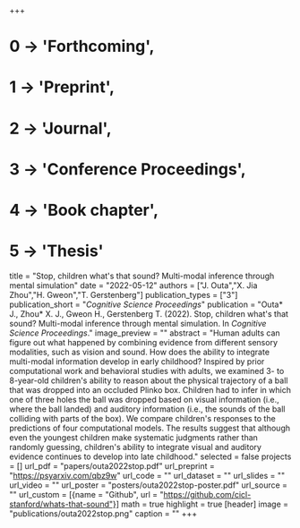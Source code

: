 +++
# 0 -> 'Forthcoming',
# 1 -> 'Preprint',
# 2 -> 'Journal',
# 3 -> 'Conference Proceedings',
# 4 -> 'Book chapter',
# 5 -> 'Thesis'

title = "Stop, children what's that sound? Multi-modal inference through mental simulation"
date = "2022-05-12"
authors = ["J. Outa","X. Jia Zhou","H. Gweon","T. Gerstenberg"]
publication_types = ["3"]
publication_short = "_Cognitive Science Proceedings_"
publication = "Outa* J., Zhou* X. J., Gweon H., Gerstenberg T. (2022). Stop, children what's that sound? Multi-modal inference through mental simulation. In _Cognitive Science Proceedings_."
image_preview = ""
abstract = "Human adults can figure out what happened by combining evidence from different sensory modalities, such as vision and sound. How does the ability to integrate multi-modal information develop in early childhood? Inspired by prior computational work and behavioral studies with adults, we examined 3- to 8-year-old children's ability to reason about the physical trajectory of a ball that was dropped into an occluded Plinko box. Children had to infer in which one of three holes the ball was dropped based on visual information (i.e., where the ball landed) and auditory information (i.e., the sounds of the ball colliding with parts of the box). We compare children's responses to the predictions of four computational models. The results suggest that although even the youngest children make systematic judgments rather than randomly guessing, children's ability to integrate visual and auditory evidence continues to develop into late childhood."
selected = false
projects = []
url_pdf = "papers/outa2022stop.pdf"
url_preprint = "https://psyarxiv.com/qbz9w"
url_code = ""
url_dataset = ""
url_slides = ""
url_video = ""
url_poster = "posters/outa2022stop-poster.pdf"
url_source = ""
url_custom = [{name = "Github", url = "https://github.com/cicl-stanford/whats-that-sound"}]
math = true
highlight = true
[header]
image = "publications/outa2022stop.png"
caption = ""
+++
